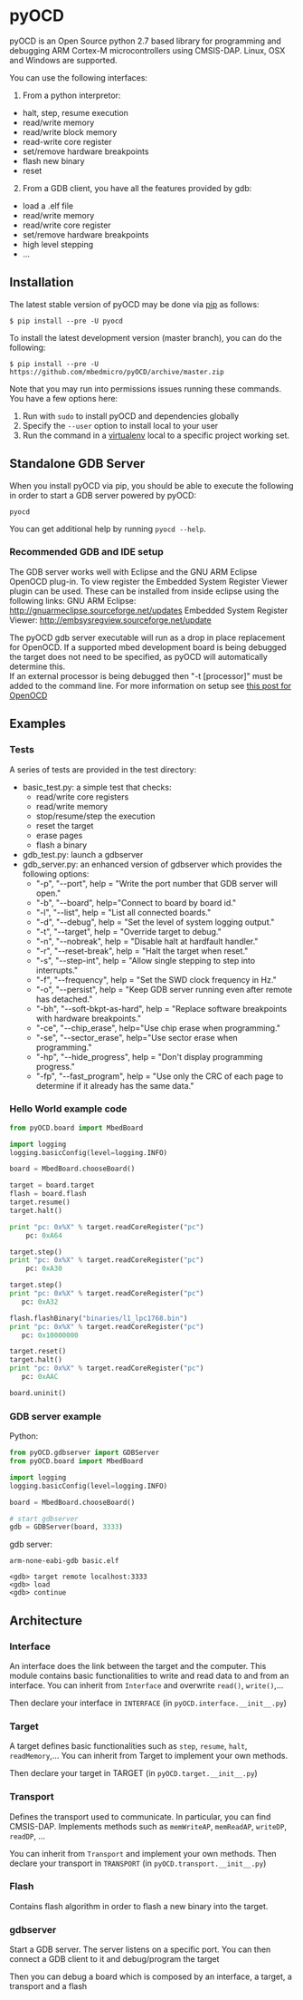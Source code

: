 pyOCD
=====
pyOCD is an Open Source python 2.7 based library for programming and debugging 
ARM Cortex-M microcontrollers using CMSIS-DAP. Linux, OSX and Windows are supported.

You can use the following interfaces:

1. From a python interpretor:
  * halt, step, resume execution
  * read/write memory
  * read/write block memory
  * read-write core register
  * set/remove hardware breakpoints
  * flash new binary
  * reset

2. From a GDB client, you have all the features provided by gdb:
  * load a .elf file
  * read/write memory
  * read/write core register
  * set/remove hardware breakpoints
  * high level stepping
  * ...

Installation
------------

The latest stable version of pyOCD may be done via
[pip](https://pip.pypa.io/en/stable/index.html) as follows:

```Shell
$ pip install --pre -U pyocd
```

To install the latest development version (master branch), you can do
the following:

```Shell
$ pip install --pre -U https://github.com/mbedmicro/pyOCD/archive/master.zip
```

Note that you may run into permissions issues running these commands.
You have a few options here:

1. Run with `sudo` to install pyOCD and dependencies globally
2. Specify the `--user` option to install local to your user
3. Run the command in a
   [virtualenv](https://virtualenv.pypa.io/en/latest/) local to a
   specific project working set.

Standalone GDB Server
---------------------

When you install pyOCD via pip, you should be able to execute the
following in order to start a GDB server powered by pyOCD:

```Shell
pyocd
```

You can get additional help by running `pyocd --help`.

### Recommended GDB and IDE setup
The GDB server works well with Eclipse and the GNU ARM Eclipse OpenOCD plug-in.
To view register the Embedded System Register Viewer plugin can be used.
These can be installed from inside eclipse using the following links:
GNU ARM Eclipse:  http://gnuarmeclipse.sourceforge.net/updates
Embedded System Register Viewer: http://embsysregview.sourceforge.net/update

The pyOCD gdb server executable will run as a drop in place replacement for 
OpenOCD.  If a supported mbed development board is being debugged the target
does not need to be specified, as pyOCD will automatically determine this.  
If an external processor is being debugged then "-t [processor]" must
be added to the command line.  For more information on setup see [this post for OpenOCD](http://gnuarmeclipse.livius.net/blog/openocd-debugging/)


Examples
--------
### Tests
A series of tests are provided in the test directory:
* basic_test.py: a simple test that checks:
  * read/write core registers
  * read/write memory
  * stop/resume/step the execution
  * reset the target
  * erase pages
  * flash a binary
* gdb_test.py: launch a gdbserver
* gdb_server.py: an enhanced version of gdbserver which provides the following options:
  * "-p", "--port", help = "Write the port number that GDB server will open."
  * "-b", "--board", help="Connect to board by board id."
  * "-l", "--list", help = "List all connected boards."
  * "-d", "--debug", help = "Set the level of system logging output."
  * "-t", "--target", help = "Override target to debug."
  * "-n", "--nobreak", help = "Disable halt at hardfault handler."
  * "-r", "--reset-break", help = "Halt the target when reset."
  * "-s", "--step-int", help = "Allow single stepping to step into interrupts."
  * "-f", "--frequency", help = "Set the SWD clock frequency in Hz."
  * "-o", "--persist", help = "Keep GDB server running even after remote has detached."
  * "-bh", "--soft-bkpt-as-hard", help = "Replace software breakpoints with hardware breakpoints."
  * "-ce", "--chip_erase", help="Use chip erase when programming."
  * "-se", "--sector_erase", help="Use sector erase when programming."
  * "-hp", "--hide_progress", help = "Don't display programming progress."
  * "-fp", "--fast_program", help = "Use only the CRC of each page to determine if it already has the same data."


### Hello World example code
```python
from pyOCD.board import MbedBoard

import logging
logging.basicConfig(level=logging.INFO)

board = MbedBoard.chooseBoard()

target = board.target
flash = board.flash
target.resume()
target.halt()

print "pc: 0x%X" % target.readCoreRegister("pc")
    pc: 0xA64

target.step()
print "pc: 0x%X" % target.readCoreRegister("pc")
    pc: 0xA30

target.step()
print "pc: 0x%X" % target.readCoreRegister("pc")
   pc: 0xA32

flash.flashBinary("binaries/l1_lpc1768.bin")
print "pc: 0x%X" % target.readCoreRegister("pc")
   pc: 0x10000000

target.reset()
target.halt()
print "pc: 0x%X" % target.readCoreRegister("pc")
   pc: 0xAAC

board.uninit()
```

### GDB server example
Python:
```python
from pyOCD.gdbserver import GDBServer
from pyOCD.board import MbedBoard

import logging
logging.basicConfig(level=logging.INFO)

board = MbedBoard.chooseBoard()

# start gdbserver
gdb = GDBServer(board, 3333)
```
gdb server:
```
arm-none-eabi-gdb basic.elf

<gdb> target remote localhost:3333
<gdb> load
<gdb> continue

```

Architecture
------------

### Interface
An interface does the link between the target and the computer.
This module contains basic functionalities to write and read data to and from
an interface. You can inherit from ```Interface``` and overwrite ```read()```, ```write()```,...

Then declare your interface in ```INTERFACE``` (in ```pyOCD.interface.__init__.py```)

### Target
A target defines basic functionalities such as ```step```, ```resume```, ```halt```, ```readMemory```,...
You can inherit from Target to implement your own methods.

Then declare your target in TARGET (in ```pyOCD.target.__init__.py```)

### Transport
Defines the transport used to communicate. In particular, you can find CMSIS-DAP. 
Implements methods such as ```memWriteAP```, ```memReadAP```, ```writeDP```, ```readDP```, ...

You can inherit from ```Transport``` and implement your own methods.
Then declare your transport in ```TRANSPORT``` (in ```pyOCD.transport.__init__.py```)

### Flash
Contains flash algorithm in order to flash a new binary into the target.

### gdbserver
Start a GDB server. The server listens on a specific port. You can then
connect a GDB client to it and debug/program the target

Then you can debug a board which is composed by an interface, a target, a transport and a flash
